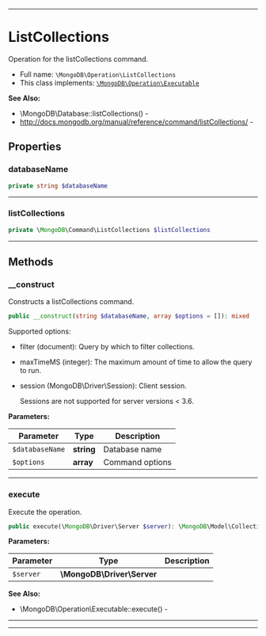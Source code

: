 ***

# ListCollections

Operation for the listCollections command.

* Full name: `\MongoDB\Operation\ListCollections`
* This class implements:
  [`\MongoDB\Operation\Executable`](./Executable.md)

**See Also:**

* \MongoDB\Database::listCollections() -
* http://docs.mongodb.org/manual/reference/command/listCollections/ -

## Properties

### databaseName

```php
private string $databaseName
```

***

### listCollections

```php
private \MongoDB\Command\ListCollections $listCollections
```

***

## Methods

### __construct

Constructs a listCollections command.

```php
public __construct(string $databaseName, array $options = []): mixed
```

Supported options:

* filter (document): Query by which to filter collections.

* maxTimeMS (integer): The maximum amount of time to allow the query to run.

* session (MongoDB\Driver\Session): Client session.

  Sessions are not supported for server versions < 3.6.

**Parameters:**

| Parameter | Type | Description |
|-----------|------|-------------|
| `$databaseName` | **string** | Database name |
| `$options` | **array** | Command options |

***

### execute

Execute the operation.

```php
public execute(\MongoDB\Driver\Server $server): \MongoDB\Model\CollectionInfoIterator
```

**Parameters:**

| Parameter | Type | Description |
|-----------|------|-------------|
| `$server` | **\MongoDB\Driver\Server** |  |

**See Also:**

* \MongoDB\Operation\Executable::execute() -

***


***

